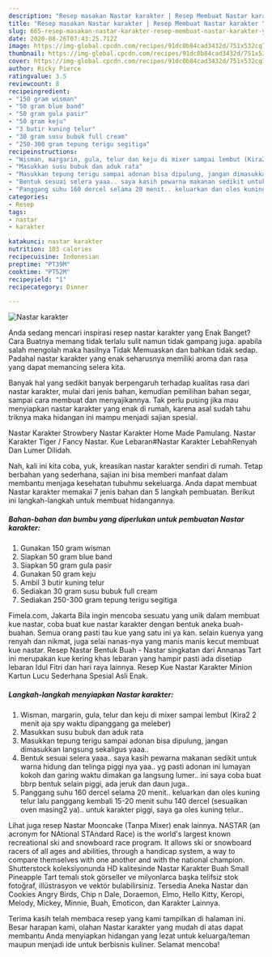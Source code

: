```yaml
---
description: "Resep masakan Nastar karakter | Resep Membuat Nastar karakter Yang Enak Dan Lezat"
title: "Resep masakan Nastar karakter | Resep Membuat Nastar karakter Yang Enak Dan Lezat"
slug: 665-resep-masakan-nastar-karakter-resep-membuat-nastar-karakter-yang-enak-dan-lezat
date: 2020-08-26T07:43:25.712Z
image: https://img-global.cpcdn.com/recipes/91dc0b84cad3432d/751x532cq70/nastar-karakter-foto-resep-utama.jpg
thumbnail: https://img-global.cpcdn.com/recipes/91dc0b84cad3432d/751x532cq70/nastar-karakter-foto-resep-utama.jpg
cover: https://img-global.cpcdn.com/recipes/91dc0b84cad3432d/751x532cq70/nastar-karakter-foto-resep-utama.jpg
author: Ricky Pierce
ratingvalue: 3.5
reviewcount: 8
recipeingredient:
- "150 gram wisman"
- "50 gram blue band"
- "50 gram gula pasir"
- "50 gram keju"
- "3 butir kuning telur"
- "30 gram susu bubuk full cream"
- "250-300 gram tepung terigu segitiga"
recipeinstructions:
- "Wisman, margarin, gula, telur dan keju di mixer sampai lembut (Kira2 2 menit aja spy waktu dipanggang ga meleber)"
- "Masukkan susu bubuk dan aduk rata"
- "Masukkan tepung terigu sampai adonan bisa dipulung, jangan dimasukkan langsung sekaligus yaaa.."
- "Bentuk sesuai selera yaaa.. saya kasih pewarna makanan sedikit untuk warna hidung dan telinga piggi nya yaa.. yg pasti adonan ini lumayan kokoh dan garing waktu dimakan ga langsung lumer.. ini saya coba buat bbrp bentuk selain piggi, ada jeruk dan daun juga.."
- "Panggang suhu 160 dercel selama 20 menit.. keluarkan dan oles kuning telur lalu panggang kembali 15-20 menit suhu 140 dercel (sesuaikan oven masing2 ya).. untuk karakter piggi, saya ga oles kuning telur.."
categories:
- Resep
tags:
- nastar
- karakter

katakunci: nastar karakter 
nutrition: 103 calories
recipecuisine: Indonesian
preptime: "PT39M"
cooktime: "PT52M"
recipeyield: "1"
recipecategory: Dinner

---
```



![Nastar karakter](https://img-global.cpcdn.com/recipes/91dc0b84cad3432d/751x532cq70/nastar-karakter-foto-resep-utama.jpg)

Anda sedang mencari inspirasi resep nastar karakter yang Enak Banget? Cara Buatnya memang tidak terlalu sulit namun tidak gampang juga. apabila salah mengolah maka hasilnya Tidak Memuaskan dan bahkan tidak sedap. Padahal nastar karakter yang enak seharusnya memiliki aroma dan rasa yang dapat memancing selera kita.

Banyak hal yang sedikit banyak berpengaruh terhadap kualitas rasa dari nastar karakter, mulai dari jenis bahan, kemudian pemilihan bahan segar, sampai cara membuat dan menyajikannya. Tak perlu pusing jika mau menyiapkan nastar karakter yang enak di rumah, karena asal sudah tahu triknya maka hidangan ini mampu menjadi sajian spesial.

Nastar Karakter Strowbery Nastar Karakter Home Made Pamulang. Nastar Karakter Tiger / Fancy Nastar. Kue Lebaran#Nastar Karakter LebahRenyah Dan Lumer Dilidah.


Nah, kali ini kita coba, yuk, kreasikan nastar karakter sendiri di rumah. Tetap berbahan yang sederhana, sajian ini bisa memberi manfaat dalam membantu menjaga kesehatan tubuhmu sekeluarga. Anda dapat membuat Nastar karakter memakai 7 jenis bahan dan 5 langkah pembuatan. Berikut ini langkah-langkah untuk membuat hidangannya.

<!--inarticleads1-->

##### Bahan-bahan dan bumbu yang diperlukan untuk pembuatan Nastar karakter:

1. Gunakan 150 gram wisman
1. Siapkan 50 gram blue band
1. Siapkan 50 gram gula pasir
1. Gunakan 50 gram keju
1. Ambil 3 butir kuning telur
1. Sediakan 30 gram susu bubuk full cream
1. Sediakan 250-300 gram tepung terigu segitiga


Fimela.com, Jakarta Bila ingin mencoba sesuatu yang unik dalam membuat kue nastar, coba buat kue nastar karakter dengan bentuk aneka buah-buahan. Semua orang pasti tau kue yang satu ini ya kan. selain kuenya yang renyah dan nikmat, juga selai nanas-nya yang manis manis kecut membuat kue nastar. Resep Nastar Bentuk Buah - Nastar singkatan dari Annanas Tart ini merupakan kue kering khas lebaran yang hampir pasti ada disetiap lebaran Idul Fitri dan hari raya lainnya. Resep Kue Nastar Karakter Minion Kartun Lucu Sederhana Spesial Asli Enak. 

<!--inarticleads2-->

##### Langkah-langkah menyiapkan Nastar karakter:

1. Wisman, margarin, gula, telur dan keju di mixer sampai lembut (Kira2 2 menit aja spy waktu dipanggang ga meleber)
1. Masukkan susu bubuk dan aduk rata
1. Masukkan tepung terigu sampai adonan bisa dipulung, jangan dimasukkan langsung sekaligus yaaa..
1. Bentuk sesuai selera yaaa.. saya kasih pewarna makanan sedikit untuk warna hidung dan telinga piggi nya yaa.. yg pasti adonan ini lumayan kokoh dan garing waktu dimakan ga langsung lumer.. ini saya coba buat bbrp bentuk selain piggi, ada jeruk dan daun juga..
1. Panggang suhu 160 dercel selama 20 menit.. keluarkan dan oles kuning telur lalu panggang kembali 15-20 menit suhu 140 dercel (sesuaikan oven masing2 ya).. untuk karakter piggi, saya ga oles kuning telur..


Lihat juga resep Nastar Mooncake (Tanpa Mixer) enak lainnya. NASTAR (an acronym for NAtional STAndard Race) is the world&#39;s largest known recreational ski and snowboard race program. It allows ski or snowboard racers of all ages and abilities, through a handicap system, a way to compare themselves with one another and with the national champion. Shutterstock koleksiyonunda HD kalitesinde Nastar Karakter Buah Small Pineapple Tart temalı stok görseller ve milyonlarca başka telifsiz stok fotoğraf, illüstrasyon ve vektör bulabilirsiniz. Tersedia Aneka Nastar dan Cookies Angry Birds, Chip n Dale, Doraemon, Elmo, Hello Kitty, Keropi, Melody, Mickey, Minnie, Buah, Emoticon, dan Karakter Lainnya. 

Terima kasih telah membaca resep yang kami tampilkan di halaman ini. Besar harapan kami, olahan Nastar karakter yang mudah di atas dapat membantu Anda menyiapkan hidangan yang lezat untuk keluarga/teman maupun menjadi ide untuk berbisnis kuliner. Selamat mencoba!
